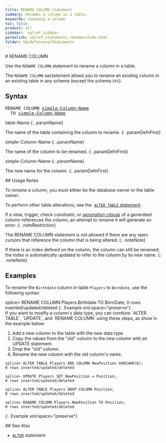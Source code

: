 ```yaml
---
title: RENAME COLUMN statement
summary: Renames a column in a table.
keywords: renaming a column
toc: false
product: all
sidebar:  sqlref_sidebar
permalink: sqlref_statements_renamecolumn.html
folder: SQLReference/Statements
---
```

<section>
<div class="TopicContent" data-swiftype-index="true" markdown="1">
# RENAME COLUMN

Use the `RENAME COLUMN` statement to rename a column in a table.

The `RENAME COLUMN` sactatement allows you to rename an existing column
in an existing table in any schema (except the schema `SYS`).

## Syntax

<div class="fcnWrapperWide"><pre class="FcnSyntax">
RENAME COLUMN <a href="sqlref_identifiers_types.html#SimpleColumnName">simple-Column-Name</a>
  TO <a href="sqlref_identifiers_types.html#SimpleColumnName">simple-Column-Name</a></pre>

</div>
<div class="paramList" markdown="1">
table-Name
{: .paramName}

The name of the table containing the column to rename.
{: .paramDefnFirst}

simple-Column-Name
{: .paramName}

The name of the column to be renamed.
{: .paramDefnFirst}

simple-Column-Name
{: .paramName}

The new name for the column.
{: .paramDefnFirst}

</div>
## Usage Notes

To rename a column, you must either be the database owner or the table
owner.

To perform other table alterations, see the &nbsp;[`ALTER TABLE`
statement](sqlref_statements_altertable.html).

If a view, <span>trigger, </span>check constraint, or
*[generation-clause](sqlref_statements_generationclause.html)* of a
generated column references the column, an attempt to rename it will
generate an error.
{: .noteRestriction}

The RENAME COLUMN statement is not allowed if there are any open cursors
that reference the column that is being altered.
{: .noteNote}

If there is an index defined on the column, the column can still be
renamed; the index is automatically updated to refer to the column by
its new name.
{: .noteNote}

## Examples

To rename the `Birthdate` column in table `Players` to `BornDate`, use
the following syntax:

<div class="preWrapper" markdown="1">
    splice> RENAME COLUMN Players.Birthdate TO BornDate;
    0 rows inserted/updated/deleted
{: .Example xml:space="preserve"}

</div>
If you want to modify a column's data type, you can combine `ALTER
TABLE`, `UPDATE`, and `RENAME COLUMN` using these steps, as show in the
example below:

1.  Add a new column to the table with the new data type
2.  Copy the values from the "old" column to the new column with an
    UPDATE statement.
3.  Drop the "old" column.
4.  Rename the new column with the old column's name.

<div class="preWrapper" markdown="1">

    splice> ALTER TABLE Players ADD COLUMN NewPosition VARCHAR(8);
    0 rows inserted/updated/deleted

    splice> UPDATE Players SET NewPosition = Position;
    0 rows inserted/updated/deleted

    splice> ALTER TABLE Players DROP COLUMN Position;
    0 rows inserted/updated/deleted

    splice> RENAME COLUMN Players.NewPosition TO Position;
    0 rows inserted/updated/deleted
{: .Example xml:space="preserve"}

</div>
## See Also

* [`ALTER`](sqlref_statements_altertable.html) statement

</div>
</section>
